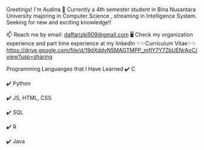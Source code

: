 Greetings! I'm Audina 👋
Currently a 4th semester student in Bina Nusantara University majoring in Computer Science , streaming in Intelligence System. Seeking for new and exciting knowledge!!

📫 Reach me by email: daffarizki909@gmail.com
🖥 Check my organization experience and part time experience at my linkedIn
✨✨Curriculum Vitae✨✨
https://drive.google.com/file/d/19dXddyN5MAGTMPP_mfIY7Y7ZbUENrAoC/view?usp=sharing

Programming Languanges that I Have Learned
✔️ C

✔️ Python

✔️ JS, HTML, CSS

✔️ SQL

✔️ R

✔️ Java
